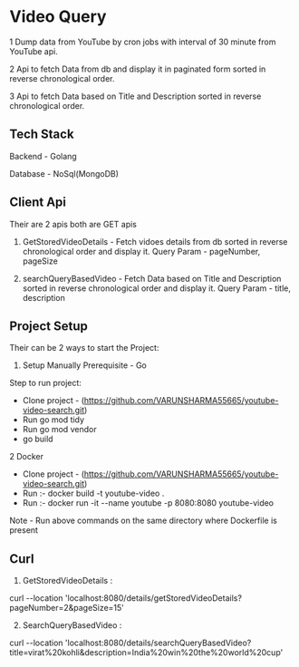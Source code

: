 
# Video Query

1 Dump data from YouTube by cron jobs with interval of 30 minute from YouTube api.

2 Api to fetch Data from db and display it in paginated form sorted in reverse chronological order.

3 Api to fetch Data based on Title and Description sorted in reverse chronological order.


## Tech Stack

Backend - Golang

Database - NoSql(MongoDB)


## Client Api
Their are 2 apis both are GET apis
1. GetStoredVideoDetails - Fetch vidoes details from db sorted in reverse chronological order and display it.
Query Param - pageNumber, pageSize

2. searchQueryBasedVideo - Fetch Data based on Title and Description sorted in reverse chronological order and display it.
Query Param - title, description


## Project Setup
Their can be 2 ways to start the Project:

1. Setup Manually
Prerequisite - Go

Step to run project:
- Clone project - (https://github.com/VARUNSHARMA55665/youtube-video-search.git)
- Run go mod tidy
- Run go mod vendor
- go build

2 Docker
- Clone project - (https://github.com/VARUNSHARMA55665/youtube-video-search.git)
- Run :- docker build -t youtube-video .
- Run :- docker run -it --name youtube -p 8080:8080 youtube-video

Note - Run above commands on the same directory where Dockerfile is present


## Curl
1. GetStoredVideoDetails :

curl --location 'localhost:8080/details/getStoredVideoDetails?pageNumber=2&pageSize=15'

2. SearchQueryBasedVideo :

curl --location 'localhost:8080/details/searchQueryBasedVideo?title=virat%20kohli&description=India%20win%20the%20world%20cup'
